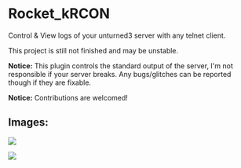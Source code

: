 # Rocket_kRCON
Control &amp; View logs of your unturned3 server with any telnet client.

This project is still not finished and may be unstable.

**Notice:** This plugin controls the standard output of the server, I'm not responsible if your server breaks. Any bugs/glitches can be reported though if they are fixable.

**Notice:** Contributions are welcomed!

## Images:
![](http://i.imgur.com/udvr8DK.png)

![](http://i.imgur.com/cGp8hIc.png)
